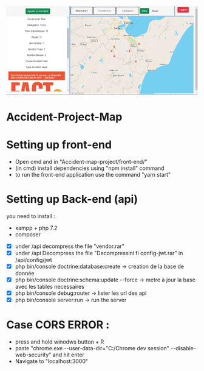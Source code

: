 
![GitHub Logo](https://raw.githubusercontent.com/YassineOmrani/Accident-Map-project/main/img/Capture.PNG)
# Accident-Project-Map


# Setting up front-end 
* Open cmd and in "Accident-map-project/front-end/" 
* (in cmd) install dependencies using "npm install" command
* to run the front-end application use the command "yarn start"
# Setting up Back-end (api)
you need to install :
 * xampp + php 7.2
 * composer
- [x] under /api decompress the file "vendor.rar" 
- [x] under /api Decompress the file "Decompressini fi config-jwt.rar" in /api/config/jwt
- [x] php bin/console doctrine:database:create -> creation de la base de donnée
- [x] php bin/console doctrine:schema:update --force -> metre à jour la base avec les tables necessaires
- [x] php bin/console debug:router -> lister les url des api
- [x] php bin/console server:run -> run the server
# Case CORS ERROR :
  * press and hold winodws button + R
  * paste "chrome.exe --user-data-dir="C:/Chrome dev session" --disable-web-security" and hit enter
  * Navigate to "localhost:3000"
